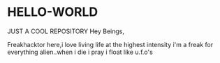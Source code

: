 # HELLO-WORLD
JUST A COOL REPOSITORY
Hey Beings,

Freakhacktor here,i love living life at the highest intensity
i'm a freak for everything alien..when i die i pray i float like u.f.o's
